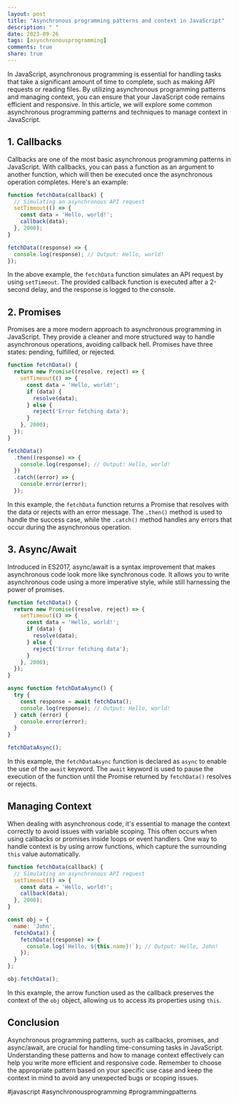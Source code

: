 ```yaml
---
layout: post
title: "Asynchronous programming patterns and context in JavaScript"
description: " "
date: 2023-09-26
tags: [asynchronousprogramming]
comments: true
share: true
---
```


In JavaScript, asynchronous programming is essential for handling tasks that take a significant amount of time to complete, such as making API requests or reading files. By utilizing asynchronous programming patterns and managing context, you can ensure that your JavaScript code remains efficient and responsive. In this article, we will explore some common asynchronous programming patterns and techniques to manage context in JavaScript.

## 1. Callbacks
Callbacks are one of the most basic asynchronous programming patterns in JavaScript. With callbacks, you can pass a function as an argument to another function, which will then be executed once the asynchronous operation completes. Here's an example:

```javascript
function fetchData(callback) {
  // Simulating an asynchronous API request
  setTimeout(() => {
    const data = 'Hello, world!';
    callback(data);
  }, 2000);
}

fetchData((response) => {
  console.log(response); // Output: Hello, world!
});
```

In the above example, the `fetchData` function simulates an API request by using `setTimeout`. The provided callback function is executed after a 2-second delay, and the response is logged to the console.

## 2. Promises
Promises are a more modern approach to asynchronous programming in JavaScript. They provide a cleaner and more structured way to handle asynchronous operations, avoiding callback hell. Promises have three states: pending, fulfilled, or rejected.

```javascript
function fetchData() {
  return new Promise((resolve, reject) => {
    setTimeout(() => {
      const data = 'Hello, world!';
      if (data) {
        resolve(data);
      } else {
        reject('Error fetching data');
      }
    }, 2000);
  });
}

fetchData()
  .then((response) => {
    console.log(response); // Output: Hello, world!
  })
  .catch((error) => {
    console.error(error);
  });
```

In this example, the `fetchData` function returns a Promise that resolves with the data or rejects with an error message. The `.then()` method is used to handle the success case, while the `.catch()` method handles any errors that occur during the asynchronous operation.

## 3. Async/Await
Introduced in ES2017, async/await is a syntax improvement that makes asynchronous code look more like synchronous code. It allows you to write asynchronous code using a more imperative style, while still harnessing the power of promises.

```javascript
function fetchData() {
  return new Promise((resolve, reject) => {
    setTimeout(() => {
      const data = 'Hello, world!';
      if (data) {
        resolve(data);
      } else {
        reject('Error fetching data');
      }
    }, 2000);
  });
}

async function fetchDataAsync() {
  try {
    const response = await fetchData();
    console.log(response); // Output: Hello, world!
  } catch (error) {
    console.error(error);
  }
}

fetchDataAsync();
```

In this example, the `fetchDataAsync` function is declared as `async` to enable the use of the `await` keyword. The `await` keyword is used to pause the execution of the function until the Promise returned by `fetchData()` resolves or rejects.

## Managing Context
When dealing with asynchronous code, it's essential to manage the context correctly to avoid issues with variable scoping. This often occurs when using callbacks or promises inside loops or event handlers. One way to handle context is by using arrow functions, which capture the surrounding `this` value automatically.

```javascript
function fetchData(callback) {
  // Simulating an asynchronous API request
  setTimeout(() => {
    const data = 'Hello, world!';
    callback(data);
  }, 2000);
}

const obj = {
  name: 'John',
  fetchData() {
    fetchData((response) => {
      console.log(`Hello, ${this.name}!`); // Output: Hello, John!
    });
  }
};

obj.fetchData();
```

In this example, the arrow function used as the callback preserves the context of the `obj` object, allowing us to access its properties using `this`.

## Conclusion
Asynchronous programming patterns, such as callbacks, promises, and async/await, are crucial for handling time-consuming tasks in JavaScript. Understanding these patterns and how to manage context effectively can help you write more efficient and responsive code. Remember to choose the appropriate pattern based on your specific use case and keep the context in mind to avoid any unexpected bugs or scoping issues.

#javascript #asynchronousprogramming #programmingpatterns
